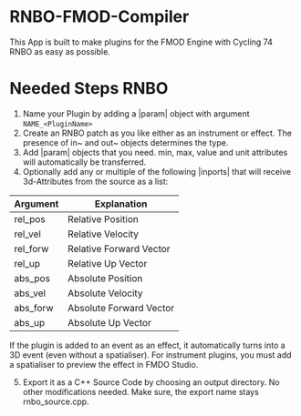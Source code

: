 # RNBO-FMOD-Compiler

This App is built to make plugins for the FMOD Engine with Cycling 74 RNBO as easy as possible.

# Needed Steps RNBO
1. Name your Plugin by adding a |param| object with argument ```NAME_<PluginName>```
2. Create an RNBO patch as you like either as an instrument or effect. The presence of in~ and out~ objects determines the type.
3. Add |param| objects that you need. min, max, value and unit attributes will automatically be transferred.
4. Optionally add any or multiple of the following |inports| that will receive 3d-Attributes from the source as a list:

  | Argument | Explanation             |
  |----------|-------------------------|
  | rel_pos  | Relative Position       |
  | rel_vel  | Relative Velocity       |
  | rel_forw | Relative Forward Vector |
  | rel_up   | Relative Up Vector      |
  | abs_pos  | Absolute Position       |
  | abs_vel  | Absolute Velocity       |
  | abs_forw | Absolute Forward Vector |
  | abs_up   | Absolute Up Vector      |

  If the plugin is added to an event as an effect, it automatically turns into a 3D event (even without a spatialiser). For instrument plugins, you must add a spatialiser to preview the effect in FMDO Studio.
  
5. Export it as a C++ Source Code by choosing an output directory. No other modifications needed. Make sure, the export name stays rnbo_source.cpp.
  
